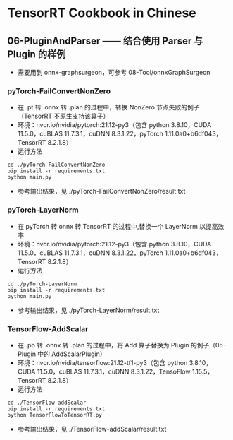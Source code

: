 # TensorRT Cookbook in Chinese

## 06-PluginAndParser —— 结合使用 Parser 与 Plugin 的样例
+ 需要用到 onnx-graphsurgeon，可参考 08-Tool/onnxGraphSurgeon

### pyTorch-FailConvertNonZero
+ 在 .pt 转 .onnx 转 .plan 的过程中，转换 NonZero 节点失败的例子（TensorRT 不原生支持该算子）
+ 环境：nvcr.io/nvidia/pytorch:21.12-py3（包含 python 3.8.10，CUDA 11.5.0，cuBLAS 11.7.3.1，cuDNN 8.3.1.22，pyTorch 1.11.0a0+b6df043，TensorRT 8.2.1.8）
+ 运行方法
```shell
cd ./pyTorch-FailConvertNonZero
pip install -r requirements.txt
python main.py
```
+ 参考输出结果，见 ./pyTorch-FailConvertNonZero/result.txt

### pyTorch-LayerNorm
+ 在 pyTorch 转 onnx 转 TensorRT 的过程中,替换一个 LayerNorm 以提高效率
+ 环境：nvcr.io/nvidia/pytorch:21.12-py3（包含 python 3.8.10，CUDA 11.5.0，cuBLAS 11.7.3.1，cuDNN 8.3.1.22，pyTorch 1.11.0a0+b6df043，TensorRT 8.2.1.8）
+ 运行方法
```shell
cd ./pyTorch-LayerNorm
pip install -r requirements.txt
python main.py
```
+ 参考输出结果，见 ./pyTorch-LayerNorm/result.txt

### TensorFlow-AddScalar
+ 在 .pb 转 .onnx 转 .plan 的过程中，将 Add 算子替换为 Plugin 的例子（05-Plugin 中的 AddScalarPlugin）
+ 环境：nvcr.io/nvidia/tensorflow:21.12-tf1-py3（包含 python 3.8.10，CUDA 11.5.0，cuBLAS 11.7.3.1，cuDNN 8.3.1.22，TensoFlow 1.15.5，TensorRT 8.2.1.8）
+ 运行方法
```shell
cd ./TensorFlow-addScalar
pip install -r requirements.txt
python TensorFlowToTensorRT.py
```
+ 参考输出结果，见 ./TensorFlow-addScalar/result.txt

